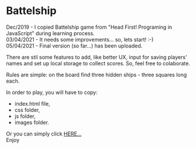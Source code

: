 # Battelship
Dec/2019 - I copied Battelship game from "Head First! Programing in JavaScript" during learning process. <br>
03/04/2021 - It needs some improvements... so, lets start! :-) <br>
05/04/2021 - Final version (so far...) has been uploaded.

There are stil some features to add, like better UX, input for saving players' names and set up local storage to collect scores. So, feel free to colaborate.

Rules are simple: on the board find three hidden ships - three squares long each.

In order to play, you will have to copy:
  - index.html file,
  - css folder,
  - js folder,
  - images folder.

Or you can simply click <a href="http://insolt.42web.io">HERE...</a><br>
Enjoy
